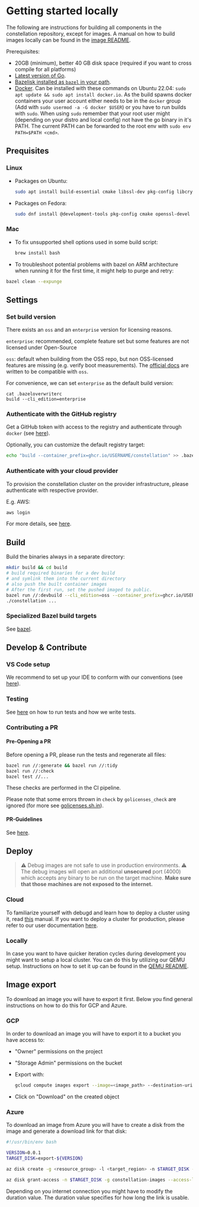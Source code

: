 # Getting started locally

The following are instructions for building all components in the constellation repository, except for images. A manual on how to build images locally can be found in the [image README](/image/README.md).

Prerequisites:

* 20GB (minimum), better 40 GB disk space (required if you want to cross compile for all platforms)
* [Latest version of Go](https://go.dev/doc/install).
* [Bazelisk installed as `bazel` in your path](https://github.com/bazelbuild/bazelisk/releases).
* [Docker](https://docs.docker.com/engine/install/). Can be installed with these commands on Ubuntu 22.04: `sudo apt update && sudo apt install docker.io`. As the build spawns docker containers your user account either needs to be in the `docker` group (Add with `sudo usermod -a -G docker $USER`) or you have to run builds with `sudo`. When using `sudo` remember that your root user might (depending on your distro and local config) not have the go binary in it's PATH. The current PATH can be forwarded to the root env with `sudo env PATH=$PATH <cmd>`.

## Prequisites

### Linux

* Packages on Ubuntu:

  ```sh
  sudo apt install build-essential cmake libssl-dev pkg-config libcryptsetup12 libcryptsetup-dev
  ```

* Packages on Fedora:

  ```sh
  sudo dnf install @development-tools pkg-config cmake openssl-devel cryptsetup-libs cryptsetup-devel
  ```

### Mac

* To fix unsupported shell options used in some build script:

  ```sh
  brew install bash
  ```

* To troubleshoot potential problems with bazel on ARM architecture when running it for the first time, it might help to purge and retry:

```sh
bazel clean --expunge
```

## Settings

### Set build version

There exists an `oss` and an `enterprise` version for licensing reasons.

`enterprise`: recommended, complete feature set but some features are not licensed under Open-Source

`oss`: default when building from the OSS repo, but non OSS-licensed features are missing (e.g. verify boot measurements). The [official docs](https://docs.edgeless.systems/constellation/) are written to be compatible with `oss`.
<!-- are we sure about doc support? -->

For convenience, we can set `enterprise` as the default build version:

```
cat .bazeloverwriterc
build --cli_edition=enterprise
```

### Authenticate with the GitHub registry

Get a GitHub token with access to the registry and authenticate through `docker` (see [here](https://docs.github.com/en/packages/working-with-a-github-packages-registry/working-with-the-container-registry)).

Optionally, you can customize the default registry target:

```sh
echo "build --container_prefix=ghcr.io/USERNAME/constellation" >> .bazeloverwriterc
```

### Authenticate with your cloud provider

To provision the constellation cluster on the provider infrastructure, please authenticate with respective provider.

E.g. AWS:

```sh
aws login
```

For more details, see [here](https://docs.edgeless.systems/constellation/getting-started/install#set-up-cloud-credentials).

## Build

Build the binaries always in a separate directory:

```sh
mkdir build && cd build
# build required binaries for a dev build
# and symlink them into the current directory
# also push the built container images
# After the first run, set the pushed imaged to public.
bazel run //:devbuild --cli_edition=oss --container_prefix=ghcr.io/USERNAME/constellation
./constellation ...
```

### Specialized Bazel build targets

See [bazel](./bazel.md#build).

## Develop & Contribute

### VS Code setup

We recommend to set up your IDE to conform with our conventions (see [here](./dev-setup.md)).

### Testing

See [here](./testing.md) on how to run tests and how we write tests.

### Contributing a PR

#### Pre-Opening a PR

Before opening a PR, please run the tests and regenerate all files:

```sh
bazel run //:generate && bazel run //:tidy
bazel run //:check
bazel test //...
```

These checks are performed in the CI pipeline.

Please note that some errors thrown in `check` by `golicenses_check` are ignored (for more see [golicenses.sh.in](../../bazel/ci/golicenses.sh.in)).

#### PR-Guidelines

See [here](./pull-request.md).

## Deploy

> :warning: Debug images are not safe to use in production environments. :warning:
The debug images will open an additional **unsecured** port (4000) which accepts any binary to be run on the target machine. **Make sure that those machines are not exposed to the internet.**

### Cloud

To familiarize yourself with debugd and learn how to deploy a cluster using it, read [this](/debugd/README.md) manual.
If you want to deploy a cluster for production, please refer to our user documentation [here](https://docs.edgeless.systems/constellation/getting-started/first-steps#create-a-cluster).

### Locally

In case you want to have quicker iteration cycles during development you might want to setup a local cluster.
You can do this by utilizing our QEMU setup.
Instructions on how to set it up can be found in the [QEMU README](qemu.md).

## Image export

To download an image you will have to export it first.
Below you find general instructions on how to do this for GCP and Azure.

### GCP

In order to download an image you will have to export it to a bucket you have access to:

* "Owner" permissions on the project
* "Storage Admin" permissions on the bucket
* Export with:

  ```bash
  gcloud compute images export --image=<image_path> --destination-uri=<bucket_uri> --export-format=qcow2 --project=<image_project>
  ```

* Click on "Download" on the created object

### Azure

To download an image from Azure you will have to create a disk from the image and generate a download link for that disk:

```bash
#!/usr/bin/env bash

VERSION=0.0.1
TARGET_DISK=export-${VERSION}

az disk create -g <resource_group> -l <target_region> -n $TARGET_DISK --hyper-v-generation V2 --os-type Linux --sku standard_lrs --security-type TrustedLaunch --gallery-image-reference <image_path>

az disk grant-access -n $TARGET_DISK -g constellation-images --access-level Read --duration-in-seconds 3600 | jq -r .accessSas
```

Depending on you internet connection you might have to modify the duration value.
The duration value specifies for how long the link is usable.
